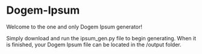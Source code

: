 # Dogem-Ipsum

Welcome to the one and only Dogem Ipsum generator!

Simply download and run the ipsum_gen.py file to begin generating. When it is finished, your Dogem Ipsum file can be located in the /output folder.
